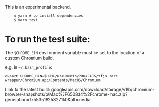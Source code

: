 This is an experimental backend.

```
    $ yarn # to install dependencies
    $ yarn test
```

# To run the test suite:
The `$CHROME_BIN` environment variable must be set to the location of a custom Chromium build. 

e.g. in `~/.bash_profile`:

`export CHROME_BIN=$HOME/Documents/PROJECTS/tfjs-core-wrapper/Chromium.app/Contents/MacOS/Chromium`

Link to the latest build: googleapis.com/download/storage/v1/b/chromium-browser-snapshots/o/Mac%2F650834%2Fchrome-mac.zip?generation=1555351825827150&alt=media